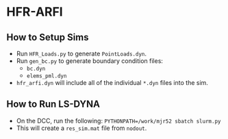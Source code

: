 # HFR-ARFI

## How to Setup Sims
* Run `HFR_Loads.py` to generate `PointLoads.dyn`.
* Run `gen_bc.py` to generate boundary condition files:
  + `bc.dyn`
  + `elems_pml.dyn`
* `hfr_arfi.dyn` will include all of the individual `*.dyn` files into the sim.

## How to Run LS-DYNA
* On the DCC, run the following: `PYTHONPATH=/work/mjr52 sbatch slurm.py`
* This will create a `res_sim.mat` file from `nodout`.
